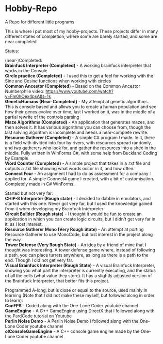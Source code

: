 # Hobby-Repo
A Repo for different little programs

This is where i put most of my hobby-projects. These projects differ in many different states of completion, where some are barely started, and some are near completed

Status:

(near-)Completed:  
<b>Brainfuck Interpreter (Completed)</b> - A working brainfuck interpreter that works in the Console  
<b>Circle practice (Completed)</b> - I used this to get a feel for working with the Sine and Cosine functions when working with circles  
<b>Common Ancestor (Completed)</b> - Based on the Common Ancestor Numberphile video: https://www.youtube.com/watch?v=Fm0hOex4psA&t=1s  
<b>GeneticHumans (Near-Completed)</b> - My attempt at genetic algorithms. This is console based and allows you to create a human population and see how their genes evolve over time, last I worked on it, was in the middle of a partial rewrite of the controls parsing  
<b>Maze Algorithms (Completed)</b> - An application that generates mazes, and then solves it. It has various algorithms you can choose from, though the last solving algorithm is incomplete and needs a near-complete rewrite.  
<b>Resource Gatherer (Completed)</b> - A simple C# program I made. In it, there is a field with divided into four by rivers, with resources spread randomly, and two gatherers who look for, and gather the resources into a shed in the middle. Fully written in WinForms C#, with some help from Buckland Coding by Example.  
<b>Word Counter (Completed)</b> - A simple project that takes in a .txt file and outputs a .txt file showing what words occur in it, and how often.  
<b>Connect Four</b> - An asignment I had to do as assessment for a company I applied for. A simple Connect4 game I created, with a bit of customisation. Completely made in C# WinForms.  


Started but not very far:  
<b>CHIP-8 Interpreter (Rough state)</b> - I decided to dabble in emulators, and started with this one. Never got very far, but I used the knowledge gained from it when developing my Brainfuck Interpreter  
<b>Circuit Builder (Rough state)</b> - I thought it would be fun to create an application in which you can create logic circuits, but I didn't get very far in it, as I lost interest.  
<b>Resource Gatherer Mono (Very Rough State)</b> - An attempt at porting Resource Gatherer to use MonoCode, but lost interest in the project along the way.  
<b>Tower Defense (Very Rough State)</b> - An idea by a friend of mine that I thought was interesting. A tower defense game where, instead of following a path, you can place turrets anywhere, as long as there is a path to the end. Though I did not get very far.  
<b>Visual Brainfuck Interpreter (Rough State)</b> - A visual Brainfuck Interpreter, showing you what part the interpreter is currently executing, and the status of all the cells (what value they store). It has a slightly adjusted version of the Brainfuck Interpreter, that better fits this project.  


Programmed A-long, but is close or equal to the source, used mainly in learning (Note that I did not make these myself, but followed along in order to learn):  
<b>ConFPS</b> - Coded along with the One-Lone Coder youtube channel  
<b>GameEngine</b> - A C++ GameEngine using DirectX that I followed along with the PardCode tutorial on Youtube  
<b>Perlin Noise Demo</b> - A Perlin Noise Demo I followed along with the One-Lone Coder youtube channel  
<b>olConsoleGameEngine</b> - A C++ console game engine made by the One-Lone Coder youtube channel
